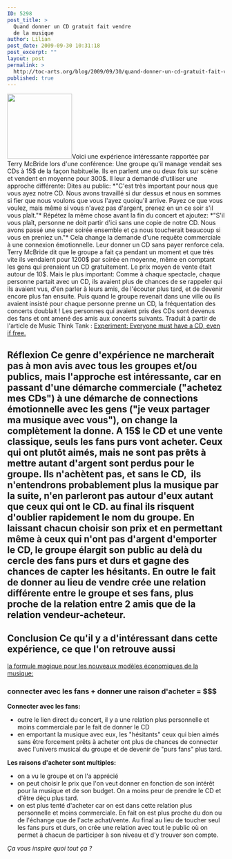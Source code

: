 ```yaml
---
ID: 5298
post_title: >
  Quand donner un CD gratuit fait vendre
  de la musique
author: Lilian
post_date: 2009-09-30 10:31:18
post_excerpt: ""
layout: post
permalink: >
  http://toc-arts.org/blog/2009/09/30/quand-donner-un-cd-gratuit-fait-vendre-de-la-musique/
published: true
---
```

<img class="alignleft size-thumbnail wp-image-9091" title="financement" src="http://toc-arts.org/blog/wp-content/uploads/2009/08/dollar20symbol-150x150.jpeg" alt="" width="150" height="150" />Voici une expérience intéressante rapportée par Terry McBride lors d'une conférence: Une groupe qu'il manage vendait ses CDs à 15$ de la façon habituelle. Ils en parlent une ou deux fois sur scène et vendent en moyenne pour 300$. Il leur a demandé d'utiliser une approche différente: Dites au public: *"C'est très important pour nous que vous ayez notre CD. Nous avons travaillé si dur dessus et nous en sommes si fier que nous voulons que vous l'ayez quoiqu'il arrive. Payez ce que vous voulez, mais même si vous n'avez pas d'argent, prenez en un ce soir s'il vous plaît."* Répétez la même chose avant la fin du concert et ajoutez: *"S'il vous plaît, personne ne doit partir d'ici sans une copie de notre CD. Nous avons passé une super soirée ensemble et ça nous toucherait beaucoup si vous en preniez un."* Cela change la demande d'une requête commerciale à une connexion émotionnelle. Leur donner un CD sans payer renforce cela. Terry McBride dit que le groupe a fait ça pendant un moment et que très vite ils vendaient pour 1200$ par soirée en moyenne, même en comptant les gens qui prenaient un CD gratuitement. Le prix moyen de vente était autour de 10$. Mais le plus important: Comme à chaque spectacle, chaque personne partait avec un CD, ils avaient plus de chances de se rappeler qui ils avaient vus, d'en parler à leurs amis, de l'écouter plus tard, et de devenir encore plus fan ensuite. Puis quand le groupe revenait dans une ville ou ils avaient insisté pour chaque personne prenne un CD, la fréquentation des concerts doublait ! Les personnes qui avaient pris des CDs sont devenus des fans et ont amené des amis aux concerts suivants. Traduit à partir de l'article de Music Think Tank : [Experiment: Everyone must have a CD, even if free.][1] 
## Réflexion Ce genre d'expérience ne marcherait pas à mon avis avec tous les groupes et/ou publics, mais l'approche est intéressante, car en passant d'une démarche commerciale ("achetez mes CDs") à une démarche de connections émotionnelle avec les gens ("je veux partager ma musique avec vous"), on change la complètement la donne. A 15$ le CD et une vente classique, seuls les fans purs vont acheter. Ceux qui ont plutôt aimés, mais ne sont pas prêts à mettre autant d'argent sont perdus pour le groupe. Ils n'achètent pas, et sans le CD,  ils n'entendrons probablement plus la musique par la suite, n'en parleront pas autour d'eux autant que ceux qui ont le CD. au final ils risquent d'oublier rapidement le nom du groupe. En laissant chacun choisir son prix et en permettant même à ceux qui n'ont pas d'argent d'emporter le CD, le groupe élargit son public au delà du cercle des fans purs et durs et gagne des chances de capter les hésitants. En outre le fait de donner au lieu de vendre crée une relation différente entre le groupe et ses fans, plus proche de la relation entre 2 amis que de la relation vendeur-acheteur. 

## Conclusion Ce qu'il y a d'intéressant dans cette expérience, ce que l'on retrouve aussi 

<a title="Lien permanent vers l'article La formule magique pour les nouveaux modèles économiques de la musique" href="../2009/08/10/un-autre-monde-musical-est-possible-nous-dit-trent-reznor-framablog/" rel="bookmark">la formule magique pour les nouveaux modèles économiques de la musique:</a> 
### **connecter avec les fans + donner une raison d'acheter = $$$**

**Connecter avec les fans:** 
*   outre le lien direct du concert, il y a une relation plus personnelle et moins commerciale par le fait de donner le CD
*   en emportant la musique avec eux, les "hésitants" ceux qui bien aimés sans être forcement prêts à acheter ont plus de chances de connecter avec l'univers musical du groupe et de devenir de "purs fans" plus tard.

**Les raisons d'acheter sont multiples:** 
*   on a vu le groupe et on l'a apprécié
*   on peut choisir le prix que l'on veut donner en fonction de son intérêt pour la musique et de son budget. On a moins peur de prendre le CD et d'être déçu plus tard.
*   on est plus tenté d'acheter car on est dans cette relation plus personnelle et moins commerciale. En fait on est plus proche du don ou de l'échange que de l'acte achat/vente. Au final au lieu de toucher seul les fans purs et durs, on crée une relation avec tout le public où on permet à chacun de participer à son niveau et d'y trouver son compte. 

*Ça vous inspire quoi tout ça ?*

 [1]: http://www.musicthinktank.com/blog/experiment-everyone-must-have-a-cd-even-if-free.html